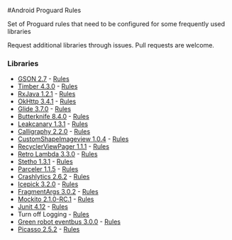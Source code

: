 #Android Proguard Rules

Set of Proguard rules that need to be configured for some frequently used libraries 

Request additional libraries through issues. Pull requests are welcome.

### Libraries
* [GSON 2.7](https://github.com/google/gson) - [Rules](rules/Gson.pro)
* [Timber 4.3.0](https://github.com/JakeWharton/timber) - [Rules](rules/Timber.pro)
* [RxJava 1.2.1](https://github.com/ReactiveX/RxAndroid) - [Rules](rules/RxJava.pro)
* [OkHttp 3.4.1](https://github.com/square/okhttp) - [Rules](rules/OkHttp.pro)
* [Glide 3.7.0](https://github.com/bumptech/glide) - [Rules](rules/Glide.pro)
* [Butterknife 8.4.0](https://github.com/JakeWharton/butterknife) - [Rules](rules/Butterknife.pro)
* [Leakcanary 1.3.1](https://github.com/square/leakcanary) - [Rules](rules/Leakcanary.pro)
* [Calligraphy 2.2.0](https://github.com/chrisjenx/Calligraphy) - [Rules](rules/Calligraphy.pro)
* [CustomShapeImageview 1.0.4](https://github.com/MostafaGazar/CustomShapeImageView) - [Rules](rules/CustomShapeImageview.pro)
* [RecyclerViewPager 1.1.1](https://github.com/lsjwzh/RecyclerViewPager) - [Rules](rules/RecyclerViewPager.pro)
* [Retro Lambda 3.3.0](https://github.com/evant/gradle-retrolambda) - [Rules](rules/RetroLambda.pro)
* [Stetho 1.3.1](https://github.com/facebook/stetho) - [Rules](rules/Stetho.pro)
* [Parceler 1.1.5](https://github.com/johncarl81/parceler) - [Rules](rules/Parceler.pro)
* [Crashlytics 2.6.2](https://try.crashlytics.com/) - [Rules](rules/Crashlytics.pro)
* [Icepick 3.2.0](https://github.com/frankiesardo/icepick) - [Rules](rules/Icepick.pro)
* [FragmentArgs 3.0.2](https://github.com/sockeqwe/fragmentargs) - [Rules](rules/FragmentArgs.pro)
* [Mockito 2.1.0-RC.1](https://github.com/mockito/mockito) - [Rules](rules/Mockito.pro)
* [Junit 4.12](http://junit.org/junit4/) - [Rules](rules/Junit.pro)
* Turn off Logging - [Rules](rules/TurnOffLogging.pro)
* [Green robot eventbus 3.0.0](http://greenrobot.org/eventbus/) - [Rules](rules/EventBus.pro)
* [Picasso 2.5.2](http://square.github.io/picasso/) - [Rules](rules/Picasso.pro)
